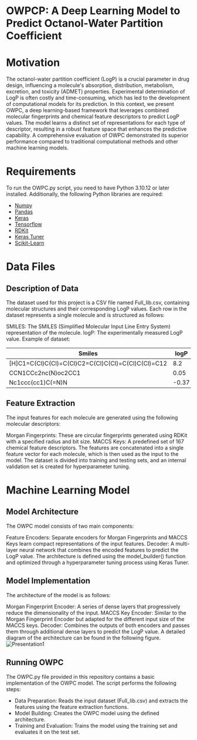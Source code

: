 # OWPCP: A Deep Learning Model to Predict Octanol-Water Partition Coefficient 
# Motivation 
The octanol-water partition coefficient (LogP) is a crucial parameter in drug design, influencing a molecule's absorption, distribution, metabolism, excretion, and toxicity (ADMET) properties. Experimental determination of LogP is often costly and time-consuming, which has led to the development of computational models for its prediction. In this context, we present OWPC, a deep learning-based framework that leverages combined molecular fingerprints and chemical feature descriptors to predict LogP values. The model learns a distinct set of representations for each type of descriptor, resulting in a robust feature space that enhances the predictive capability. A comprehensive evaluation of OWPC demonstrated its superior performance compared to traditional computational methods and other machine learning models.
# Requirements
To run the OWPC.py script, you need to have Python 3.10.12 or later installed. Additionally, the following Python libraries are required:
- [Numpy](https://numpy.org/)
- [Pandas](https://pandas.pydata.org/)
- [Keras](https://keras.io/)
- [Tensorflow](https://www.tensorflow.org/)
- [RDKit](https://www.rdkit.org/)
- [Keras Tuner](https://keras.io/keras_tuner/)
- [Scikit-Learn](https://scikit-learn.org/stable/)
# Data Files
## Description of Data
The dataset used for this project is a CSV file named Full_lib.csv, containing molecular structures and their corresponding LogP values. Each row in the dataset represents a single molecule and is structured as follows:

SMILES: The SMILES (Simplified Molecular Input Line Entry System) representation of the molecule.
logP: The experimentally measured LogP value.
Example of dataset:

|  Smiles | logP |
| ---- | --- |
| [H]C1=C(Cl)C(Cl)=C(Cl)C2=C(Cl)C(Cl)=C(Cl)C(Cl)=C12| 8.2 |
|  CCN1CCc2nc(N)oc2CC1	| 0.05 |
|  Nc1ccc(cc1)C(=N)N | -0.37 |


## Feature Extraction
The input features for each molecule are generated using the following molecular descriptors:

Morgan Fingerprints: These are circular fingerprints generated using RDKit with a specified radius and bit size.
MACCS Keys: A predefined set of 167 chemical feature descriptors.
The features are concatenated into a single feature vector for each molecule, which is then used as the input to the model. The dataset is divided into training and testing sets, and an internal validation set is created for hyperparameter tuning.


# Machine Learning Model
## Model Architecture

The OWPC model consists of two main components:

Feature Encoders: Separate encoders for Morgan Fingerprints and MACCS Keys learn compact representations of the input features.
Decoder: A multi-layer neural network that combines the encoded features to predict the LogP value.
The architecture is defined using the model_builder() function and optimized through a hyperparameter tuning process using Keras Tuner.

## Model Implementation
The architecture of the model is as follows:

Morgan Fingerprint Encoder: A series of dense layers that progressively reduce the dimensionality of the input.
MACCS Key Encoder: Similar to the Morgan Fingerprint Encoder but adapted for the different input size of the MACCS keys.
Decoder: Combines the outputs of both encoders and passes them through additional dense layers to predict the LogP value.
A detailed diagram of the architecture can be found in the following figure.
![Presentation1](https://github.com/user-attachments/assets/9f8910ec-0475-4bb5-a6ae-4a56386640ed)

## Running OWPC
The OWPC.py file provided in this repository contains a basic implementation of the OWPC model. The script performs the following steps:

- Data Preparation: Reads the input dataset (Full_lib.csv) and extracts the features using the feature extraction functions.
- Model Building: Creates the OWPC model using the defined architecture.
- Training and Evaluation: Trains the model using the training set and evaluates it on the test set.
